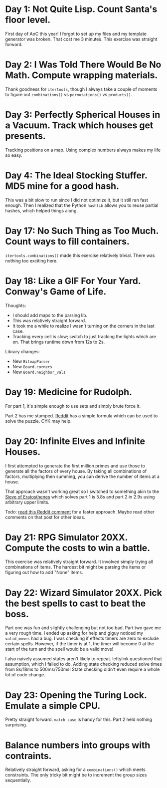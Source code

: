 # Day 1: Not Quite Lisp. Count Santa's floor level.

First day of AoC this year!
I forgot to set up my files and my template generator was broken.
That cost me 3 minutes.
This exercise was straight forward.

# Day 2: I Was Told There Would Be No Math. Compute wrapping materials.

Thank goodness for `itertools`, though I always take a couple of moments to figure out `combinations()` vs `permutations()` vs `products()`.

# Day 3: Perfectly Spherical Houses in a Vacuum. Track which houses get presents.

Tracking positions on a map.
Using complex numbers always makes my life so easy.

# Day 4: The Ideal Stocking Stuffer. MD5 mine for a good hash.

This was a bit slow to run since I did not optimize it, but it still ran fast enough.
Then I realized that the Python `hashlib` allows you to reuse partial hashes, which helped things along.

# Day 17: No Such Thing as Too Much. Count ways to fill containers.

`itertools.combinations()` made this exercise relatively trivial.
There was nothing too exciting here.

# Day 18: Like a GIF For Your Yard. Conway's Game of Life.

Thoughts:

* I should add maps to the parsing lib.
* This was relatively straight forward.
* It took me a while to realize I wasn't turning on the corners in the last case.
* Tracking every cell is slow; switch to just tracking the lights which are on.
  That brings runtime down from 12s to 2s.

Library changes:

* New `BitmapParser`
* New `Board.corners`
* New `Board.neighbor_vals`

# Day 19: Medicine for Rudolph.

For part 1, it's simple enough to use sets and simply brute force it.

Part 2 has me stumped.
[Reddit](https://www.reddit.com/r/adventofcode/comments/3xflz8/comment/cy4etju/) has a simple formula which can be used to solve the puzzle.
CYK may help.

# Day 20: Infinite Elves and Infinite Houses.

I first attempted to generate the first million primes and use those to generate all the factors of every house.
By taking all combinations of factors, multiplying then summing, you can derive the number of items at a house.

That approach wasn't working great so I switched to something akin to the [Sieve of Eratosthenes](https://en.wikipedia.org/wiki/Sieve_of_Eratosthenes) which solves part 1 is 5.8s and part 2 in 2.9s using arbitrary upper limits.

Todo: [read this Reddit comment](https://www.reddit.com/r/adventofcode/comments/po1zel/comment/hd1esc2/) for a faster approach.
Maybe read other comments on that post for other ideas.

# Day 21: RPG Simulator 20XX. Compute the costs to win a battle.

This exercise was relatively straight forward.
It involved simply trying all combinations of items.
The hardest bit might be parsing the items or figuring out how to add "None" items.

# Day 22: Wizard Simulator 20XX. Pick the best spells to cast to beat the boss.

Part one was fun and slightly challenging but not too bad.
Part two gave me a very rough time.
I ended up asking for help and glguy noticed my `valid_moves` had a bug.
I was checking if effects timers are zero to exclude certain spells.
However, if the timer is at 1, the timer will become 0 at the start of the turn and the spell would be a valid move!

I also naively assumed states aren't likely to repeat.
leftylink questioned that assumption, which I failed to do.
Adding state checking reduced solve times from 8s/18ms to 500ms/750ms!
State checking didn't even require a whole lot of code change.

# Day 23: Opening the Turing Lock. Emulate a simple CPU.

Pretty straight forward.
`match case` is handy for this.
Part 2 held nothing surprising.

# Balance numbers into groups with contraints.

Relatively straight forward, asking for a `combinations()` which meets constraints.
The only tricky bit might be to increment the group sizes sequentially.
